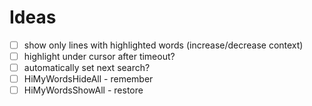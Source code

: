 # Ideas

* [ ] show only lines with highlighted words (increase/decrease context)
* [ ] highlight under cursor after timeout?
* [ ] automatically set next search?
* [ ] HiMyWordsHideAll - remember
* [ ] HiMyWordsShowAll - restore
